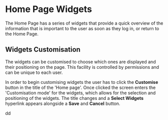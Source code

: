# Home Page Widgets

The Home Page has a series of widgets that provide a quick overview of the information that is important to the user as soon as they log in, or return to the Home Page.


## Widgets Customisation

The widgets can be customised to choose which ones are displayed and their positioning on the page. This facility is controlled by permissions and can be unique to each user.

In order to begin customising widgets the user has to click the **Customise** button in the title of the 'Home page'. Once clicked the screen enters the 'Customisation mode' for the widgets, which allows for the selection and positioning of the widgets. The title changes and a **Select Widgets** hyperlink appears alongside a **Save** and **Cancel** button.

dd 